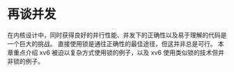 # 再谈并发

在内核设计中，同时获得良好的并行性能、并发下的正确性以及易于理解的代码是一个巨大的挑战。
直接使用锁是通往正确性的最佳途径，但这并非总是可行。
本章重点介绍 xv6 被迫以复杂方式使用锁的例子，以及 xv6 使用类似锁的技术但并非锁的例子。